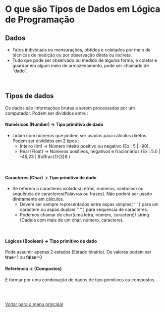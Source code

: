 # O que são Tipos de Dados em Lógica de Programação

## Dados

* Fatos individuais ou mensurações, obtidos e coletados por meio de técnicas de medição ou por observação direta ou indireta.
* Tudo que pode ser observado ou medido de alguma forma, e coletar e guardar em algum meio de armazenamento, pode ser chamado de “dado”.
<br/>

## Tipos de dados

Os dados são informações brutas a serem processadas por um computador. Podem ser divididos entre : 

#### Numéricos (Number) → Tipo primitivo de dado
    
* Lidam com números que podem ser usados para cálculos diretos. Podem ser divididos em 2 tipos :
    - Inteiro (Int) → Número inteiro positivo ou negativo (Ex : 5 | -90).
    - Real (Float) → Números positivos, negativos e fracionários (Ex : 5.0   |  -45,23  |  $\dfrac{1}{3}$ )
<br/> 

#### Caracteres (Char) → Tipo primitivo de dado
* Se referem a caracteres isolados(Letras, números, símbolos) ou sequência de caracteres(Palavras ou frases). Não poderá ser usado diretamente em cálculos.
  - Devem ser sempre representados entre aspas simples( ‘ ‘ ) para um caractere ou aspas duplas( ” “ ) para sequencia de caracteres.
  - Podemos chamar de char(uma letra, número, caractere)/ string (Cadeia com mais de um char, número, caractere).
<br/>

#### Lógicos (Boolean) → Tipo primitivo de dado
Pode assumir apenas 2 estados (Estado binário). 
Os valores podem ser <b>true</b>=1 ou <b>false</b>=0
<br/>

#### Referência → (Compostos)
E formar por uma combinação de dados  de tipo primitivos ou compostos. 

<br/>
<br/>

[Voltar para o menu principal](https://github.com/Joshpcbrrj/Boson_treinamentos-Logica_de_programacao_com_portugol_studio)
